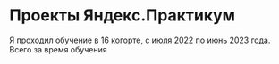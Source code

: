 # Проекты Яндекс.Практикум
Я проходил обучение в 16 когорте, с июля 2022 по июнь 2023 года.
Всего за время обучения

